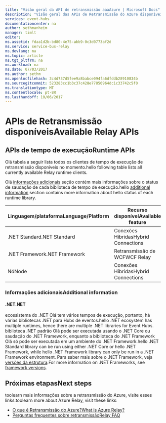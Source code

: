 ```yaml
---
title: "Visão geral da API de retransmissão aaaAzure | Microsoft Docs"
description: "Visão geral das APIs de Retransmissão do Azure disponíveis"
services: event-hubs
documentationcenter: na
author: sethmanheim
manager: timlt
editor: 
ms.assetid: fdaa1d2b-bd80-4e75-abb9-0c3d0773af2d
ms.service: service-bus-relay
ms.devlang: na
ms.topic: article
ms.tgt_pltfrm: na
ms.workload: na
ms.date: 07/03/2017
ms.author: sethm
ms.openlocfilehash: 3c4d737d5fee9a8babce094fa6dfddb28910834b
ms.sourcegitcommit: 523283cc1b3c37c428e77850964dc1c33742c5f0
ms.translationtype: MT
ms.contentlocale: pt-BR
ms.lasthandoff: 10/06/2017
---
```

# <a name="available-relay-apis"></a><span data-ttu-id="288fc-103">APIs de Retransmissão disponíveis</span><span class="sxs-lookup"><span data-stu-id="288fc-103">Available Relay APIs</span></span>

## <a name="runtime-apis"></a><span data-ttu-id="288fc-104">APIs de tempo de execução</span><span class="sxs-lookup"><span data-stu-id="288fc-104">Runtime APIs</span></span>

<span data-ttu-id="288fc-105">Olá tabela a seguir lista todos os clientes de tempo de execução de retransmissão disponíveis no momento.</span><span class="sxs-lookup"><span data-stu-id="288fc-105">hello following table lists all currently available Relay runtime clients.</span></span>

<span data-ttu-id="288fc-106">Olá [informações adicionais](#additional-information) seção contém mais informações sobre o status de saudação de cada biblioteca de tempo de execução.</span><span class="sxs-lookup"><span data-stu-id="288fc-106">hello [additional information](#additional-information) section contains more information about hello status of each runtime library.</span></span>

| <span data-ttu-id="288fc-107">Linguagem/plataforma</span><span class="sxs-lookup"><span data-stu-id="288fc-107">Language/Platform</span></span> | <span data-ttu-id="288fc-108">Recurso disponível</span><span class="sxs-lookup"><span data-stu-id="288fc-108">Available feature</span></span> | <span data-ttu-id="288fc-109">Pacote de cliente</span><span class="sxs-lookup"><span data-stu-id="288fc-109">Client package</span></span> | <span data-ttu-id="288fc-110">Repositório</span><span class="sxs-lookup"><span data-stu-id="288fc-110">Repository</span></span> |
| --- | --- | --- | --- |
| <span data-ttu-id="288fc-111">.NET Standard</span><span class="sxs-lookup"><span data-stu-id="288fc-111">.NET Standard</span></span> | <span data-ttu-id="288fc-112">Conexões Híbridas</span><span class="sxs-lookup"><span data-stu-id="288fc-112">Hybrid Connections</span></span> | [<span data-ttu-id="288fc-113">Microsoft.Azure.Relay</span><span class="sxs-lookup"><span data-stu-id="288fc-113">Microsoft.Azure.Relay</span></span>](https://www.nuget.org/packages/Microsoft.Azure.Relay/) | [<span data-ttu-id="288fc-114">GitHub</span><span class="sxs-lookup"><span data-stu-id="288fc-114">GitHub</span></span>](https://github.com/azure/azure-relay-dotnet) |
| <span data-ttu-id="288fc-115">.NET Framework</span><span class="sxs-lookup"><span data-stu-id="288fc-115">.NET Framework</span></span> | <span data-ttu-id="288fc-116">Retransmissão de WCF</span><span class="sxs-lookup"><span data-stu-id="288fc-116">WCF Relay</span></span> | [<span data-ttu-id="288fc-117">WindowsAzure.ServiceBus</span><span class="sxs-lookup"><span data-stu-id="288fc-117">WindowsAzure.ServiceBus</span></span>](https://www.nuget.org/packages/WindowsAzure.ServiceBus/) | <span data-ttu-id="288fc-118">N/D</span><span class="sxs-lookup"><span data-stu-id="288fc-118">N/A</span></span> |
| <span data-ttu-id="288fc-119">Nó</span><span class="sxs-lookup"><span data-stu-id="288fc-119">Node</span></span> | <span data-ttu-id="288fc-120">Conexões Híbridas</span><span class="sxs-lookup"><span data-stu-id="288fc-120">Hybrid Connections</span></span> | [`hyco-ws`](https://www.npmjs.com/package/hyco-ws)<br/>[`hyco-websocket`](https://www.npmjs.com/package/hyco-websocket) | [<span data-ttu-id="288fc-121">GitHub</span><span class="sxs-lookup"><span data-stu-id="288fc-121">GitHub</span></span>](https://github.com/Azure/azure-relay-node) |

### <a name="additional-information"></a><span data-ttu-id="288fc-122">Informações adicionais</span><span class="sxs-lookup"><span data-stu-id="288fc-122">Additional information</span></span>

#### <a name="net"></a><span data-ttu-id="288fc-123">.NET</span><span class="sxs-lookup"><span data-stu-id="288fc-123">.NET</span></span>
<span data-ttu-id="288fc-124">ecossistema do .NET Olá tem vários tempos de execução, portanto, há várias bibliotecas .NET para Hubs de eventos.</span><span class="sxs-lookup"><span data-stu-id="288fc-124">hello .NET ecosystem has multiple runtimes, hence there are multiple .NET libraries for Event Hubs.</span></span> <span data-ttu-id="288fc-125">biblioteca .NET padrão Olá pode ser executada usando o .NET Core ou saudação do .NET Framework, enquanto a biblioteca do .NET Framework Olá só pode ser executada em um ambiente do .NET Framework.</span><span class="sxs-lookup"><span data-stu-id="288fc-125">hello .NET Standard library can be run using either .NET Core or hello .NET Framework, while hello .NET Framework library can only be run in a .NET Framework environment.</span></span> <span data-ttu-id="288fc-126">Para saber mais sobre o .NET Framework, veja [versões da estrutura](/dotnet/articles/standard/frameworks#framework-versions).</span><span class="sxs-lookup"><span data-stu-id="288fc-126">For more information on .NET Frameworks, see [framework versions](/dotnet/articles/standard/frameworks#framework-versions).</span></span>

## <a name="next-steps"></a><span data-ttu-id="288fc-127">Próximas etapas</span><span class="sxs-lookup"><span data-stu-id="288fc-127">Next steps</span></span>
<span data-ttu-id="288fc-128">toolearn mais informações sobre a retransmissão do Azure, visite esses links:</span><span class="sxs-lookup"><span data-stu-id="288fc-128">toolearn more about Azure Relay, visit these links:</span></span>
* [<span data-ttu-id="288fc-129">O que é Retransmissão do Azure?</span><span class="sxs-lookup"><span data-stu-id="288fc-129">What is Azure Relay?</span></span>](relay-what-is-it.md)
* [<span data-ttu-id="288fc-130">Perguntas frequentes sobre retransmissão</span><span class="sxs-lookup"><span data-stu-id="288fc-130">Relay FAQ</span></span>](relay-faq.md)
